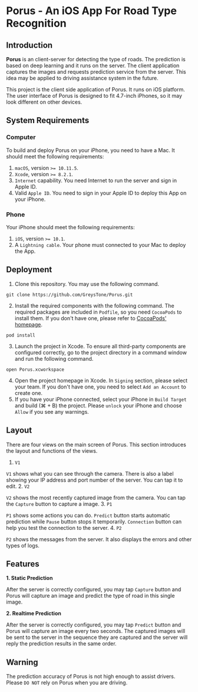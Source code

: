 # Porus - An iOS App For Road Type Recognition

## Introduction

**Porus** is an client-server for detecting the type of roads. The prediction is based on deep learning and it runs on the server. The client application captures the images and requests prediction service from the server. This idea may be applied to driving assistance system in the future.

This project is the client side application of Porus. It runs on iOS platform. The user interface of Porus is designed to fit 4.7-inch iPhones, so it may look different on other devices.

## System Requirements
### Computer
To build and deploy Porus on your iPhone, you need to have a Mac. It should meet the following requirements:
1. `macOS`, version `>= 10.11.5`.
2. `Xcode`, version `>= 8.2.1`.
3. `Internet` capability. You need Internet to run the server and sign in Apple ID.
4. Valid `Apple ID`. You need to sign in your Apple ID to deploy this App on your iPhone. 

### Phone
Your iPhone should meet the following requirements:
1. `iOS`, version `>= 10.1`.
2. A `Lightning cable`. Your phone must connected to your Mac to deploy the App.

## Deployment
1. Clone this repository. You may use the following command.
~~~~
git clone https://github.com/GreysTone/Porus.git
~~~~
2. Install the required components with the following command. The required packages are included in `Podfile`, so you need `CocoaPods` to install them. If you don't have one, please refer to [CocoaPods' homepage](https://cocoapods.org).
~~~~
pod install
~~~~
3. Launch the project in Xcode. To ensure all third-party components are configured correctly, go to the project directory in a command window and run the following command.
~~~~
open Porus.xcworkspace
~~~~
4. Open the project homepage in Xcode. In `Signing` section, please select your team. If you don't have one, you need to select `Add an Account` to create one.
5. If you have your iPhone connected, select your iPhone in `Build Target` and build (⌘ + B) the project. Please `unlock` your iPhone and choose `Allow` if you see any warnings.

## Layout
There are four views on the main screen of Porus. This section introduces the layout and functions of the views.

1. `V1`

`V1` shows what you can see through the camera. There is also a label showing your IP address and  port number of the server. You can tap it to edit.
2. `V2`

`V2` shows the most recently captured image from the camera. You can tap the `Capture` button to capture a image.
3. `P1`

`P1` shows some actions you can do. `Predict` button starts automatic prediction while `Pause` button stops it temporarily. `Connection` button can help you test the connection to the server.
4. `P2`

`P2` shows the messages from the server. It also displays the errors and other types of logs.

## Features
**1. Static Prediction**

After the server is correctly configured, you may tap `Capture` button and Porus will capture an image and predict the type of road in this single image.

**2. Realtime Prediction**

After the server is correctly configured, you may tap `Predict` button and Porus will capture an image every two seconds. The captured images will be sent to the server in the sequence they are captured and the server will reply the prediction results in the same order.


## Warning
The prediction accuracy of Porus is not high enough to assist drivers. Please `DO NOT` rely on Porus when you are driving. 

